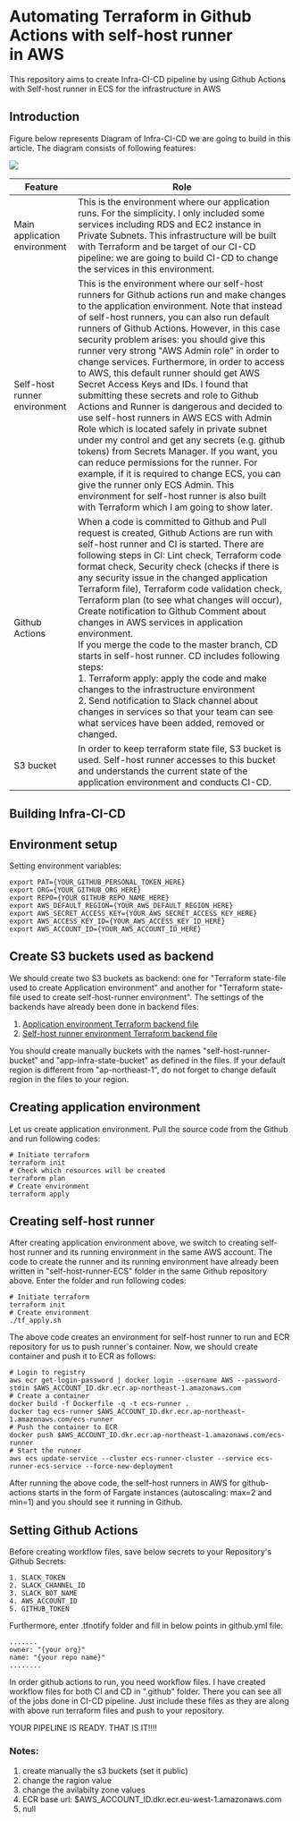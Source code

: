 # Automating Terraform in Github Actions with self-host runner in AWS

This repository aims to create Infra-CI-CD pipeline by using Github Actions with Self-host runner in ECS for the infrastructure in AWS

## Introduction

Figure below represents Diagram of Infra-CI-CD we are going to build in this article. The diagram consists of following features:

![](Infra-CI-CD-diagram.png)

Feature                       | Role
----------------------------- | -------------
Main application environment  | This is the environment where our application runs. For the simplicity. I only included some services including RDS and EC2 instance in Private Subnets. This infrastructure will be built with Terraform and be target of our CI-CD pipeline: we are going to build CI-CD to change the services in this environment.
Self-host runner environment  | This is the environment where our self-host runners for Github actions run and make changes to the application environment. Note that instead of self-host runners, you can also run default runners of Github Actions. However, in this case security problem arises: you should give this runner very strong "AWS Admin role" in order to change services. Furthermore, in order to access to AWS, this default runner should get AWS Secret Access Keys and IDs. I found that submitting these secrets and role to Github Actions and Runner is dangerous and decided to use self-host runners in AWS ECS with Admin Role which is located safely in private subnet under my control and get any secrets (e.g. github tokens) from Secrets Manager. If you want, you can reduce permissions for the runner. For example, if it is required to change ECS, you can give the runner only ECS Admin. This environment for self-host runner is also built with Terraform which I am going to show later.
Github Actions               | When a code is committed to Github and Pull request is created, Github Actions are run with self-host runner and CI is started. There are following steps in CI: Lint check, Terraform code format check, Security check (checks if there is any security issue in the changed application Terraform file), Terraform code validation check, Terraform plan (to see what changes will occur), Create notification to Github Comment about changes in AWS services in application environment. <br /> If you merge the code to the master branch, CD starts in self-host runner. CD includes following steps: <br /> 1. Terraform apply: apply the code and make changes to the infrastructure environment　<br /> 2. Send notification to Slack channel about changes in services so that your team can see what services have been added, removed or changed. <br />
S3 bucket | In order to keep terraform state file, S3 bucket is used. Self-host runner accesses to this bucket and understands the current state of the application environment and conducts CI-CD.

## Building Infra-CI-CD

## Environment setup

Setting environment variables:
```
export PAT={YOUR_GITHUB_PERSONAL_TOKEN_HERE}
export ORG={YOUR_GITHUB_ORG_HERE}
export REPO={YOUR_GITHUB_REPO_NAME_HERE}
export AWS_DEFAULT_REGION={YOUR_AWS_DEFAULT_REGION_HERE}
export AWS_SECRET_ACCESS_KEY={YOUR_AWS_SECRET_ACCESS_KEY_HERE}
export AWS_ACCESS_KEY_ID={YOUR_AWS_ACCESS_KEY_ID_HERE}
export AWS_ACCOUNT_ID={YOUR_AWS_ACCOUNT_ID_HERE}
```

## Create S3 buckets used as backend

We should create two S3 buckets as backend: one for "Terraform state-file used to create Application environment" and another for "Terraform state-file used to create self-host-runner environment". The settings of the backends have already been done in backend files:

1. [Application environment Terraform backend file](backend.tf)<br />
2. [Self-host runner environment Terraform backend file](self-host-runner-ECS/backend.tf)

You should create manually buckets with the names "self-host-runner-bucket" and "app-infra-state-bucket" as defined in the files. If your default region is different from "ap-northeast-1", do not forget to change default region in the files to your region.

## Creating application environment

Let us create application environment. Pull the source code from the Github and run following codes:

```
# Initiate terraform
terraform init
# Check which resources will be created
terraform plan
# Create environment
terraform apply
```

## Creating self-host runner

After creating application environment above, we switch to creating self-host runner and its running environment in the same AWS account. The code to create the runner and its running environment have already been written in "self-host-runner-ECS" folder in the same Github repository above. Enter the folder and run following codes:

```
# Initiate terraform
terraform init
# Create environment
./tf_apply.sh
```

The above code creates an environment for self-host runner to run and ECR repository for us to push runner's container. Now, we should create container and push it to ECR as follows:

```
# Login to registry
aws ecr get-login-password | docker login --username AWS --password-stdin $AWS_ACCOUNT_ID.dkr.ecr.ap-northeast-1.amazonaws.com
# Create a container
docker build -f Dockerfile -q -t ecs-runner .
docker tag ecs-runner $AWS_ACCOUNT_ID.dkr.ecr.ap-northeast-1.amazonaws.com/ecs-runner
# Push the container to ECR
docker push $AWS_ACCOUNT_ID.dkr.ecr.ap-northeast-1.amazonaws.com/ecs-runner
# Start the runner
aws ecs update-service --cluster ecs-runner-cluster --service ecs-runner-ecs-service --force-new-deployment
```

After running the above code, the self-host runners in AWS for github-actions starts in the form of Fargate instances (autoscaling: max=2 and min=1) and you should see it running in Github.

## Setting Github Actions

Before creating workflow files, save below secrets to your Repository's Github Secrets:

```
1. SLACK_TOKEN
2. SLACK_CHANNEL_ID
3. SLACK_BOT_NAME
4. AWS_ACCOUNT_ID
5. GITHUB_TOKEN
```

Furthermore, enter .tfnotify folder and fill in below points in github.yml file:

```
.......
owner: "{your org}"
name: "{your repo name}"
........
```

In order github actions to run, you need workflow files. I have created workflow files for both CI and CD in ".github" folder. There you can see all of the jobs done in CI-CD pipeline. Just include these files as they are along with above run terraform files and push to your repository.

YOUR PIPELINE IS READY. THAT IS IT!!!!


### Notes:
1. create manually the s3 buckets (set it public)
2. change the ragion value 
3. change the avilabilty zone values
4. ECR base url: $AWS_ACCOUNT_ID.dkr.ecr.eu-west-1.amazonaws.com
5. null
